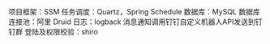 项目框架：SSM
任务调度：Quartz，Spring Schedule
数据库：MySQL
数据库连接池：阿里 Druid
日志：logback
消息通知调用钉钉自定义机器人API发送到钉钉群
登陆及权限校验：shiro